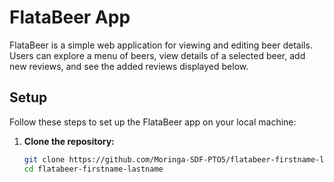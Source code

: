 # FlataBeer App

FlataBeer is a simple web application for viewing and editing beer details. Users can explore a menu of beers, view details of a selected beer, add new reviews, and see the added reviews displayed below.

## Setup

Follow these steps to set up the FlataBeer app on your local machine:

1. **Clone the repository:**
   ```bash
   git clone https://github.com/Moringa-SDF-PTO5/flatabeer-firstname-lastname.git
   cd flatabeer-firstname-lastname
